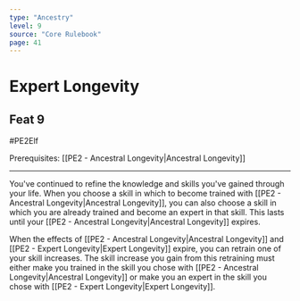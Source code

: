 ```yaml
---
type: "Ancestry"
level: 9
source: "Core Rulebook"
page: 41
---
```

# Expert Longevity
## Feat 9
#PE2Elf

Prerequisites: [[PE2 - Ancestral Longevity|Ancestral Longevity]]

----
You've continued to refine the knowledge and skills you've gained through your life. When you choose a skill in which to become trained with [[PE2 - Ancestral Longevity|Ancestral Longevity]], you can also choose a skill in which you are already trained and become an expert in that skill. This lasts until your [[PE2 - Ancestral Longevity|Ancestral Longevity]] expires.

When the effects of [[PE2 - Ancestral Longevity|Ancestral Longevity]] and [[PE2 - Expert Longevity|Expert Longevity]] expire, you can retrain one of your skill increases. The skill increase you gain from this retraining must either make you trained in the skill you chose with [[PE2 - Ancestral Longevity|Ancestral Longevity]] or make you an expert in the skill you chose with [[PE2 - Expert Longevity|Expert Longevity]].